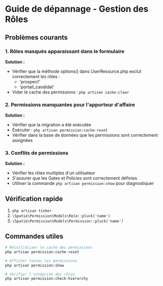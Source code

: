 # Guide de dépannage - Gestion des Rôles

## Problèmes courants

### 1. Rôles masqués apparaissant dans le formulaire
**Solution :** 
- Vérifier que la méthode options() dans UserResource.php exclut correctement les rôles :
  - 'prospect'
  - 'portail_candidat'
- Vider le cache des permissions : `php artisan cache:clear`

### 2. Permissions manquantes pour l'apporteur d'affaire
**Solution :**
- Vérifier que la migration a été exécutée
- Exécuter : `php artisan permission:cache-reset`
- Vérifier dans la base de données que les permissions sont correctement assignées

### 3. Conflits de permissions
**Solution :**
- Vérifier les rôles multiples d'un utilisateur
- S'assurer que les Gates et Policies sont correctement définies
- Utiliser la commande `php artisan permission:show` pour diagnostiquer

## Vérification rapide
1. `php artisan tinker`
2. `\Spatie\Permission\Models\Role::pluck('name')`
3. `\Spatie\Permission\Models\Permission::pluck('name')`

## Commandes utiles
```bash
# Réinitialiser le cache des permissions
php artisan permission:cache-reset

# Afficher toutes les permissions
php artisan permission:show

# Vérifier l'intégrité des rôles
php artisan permission:check-hierarchy
```
